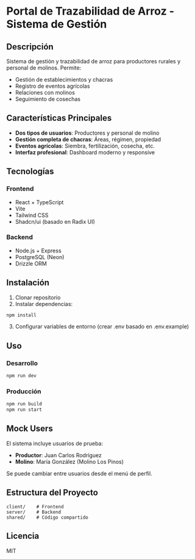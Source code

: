 # Portal de Trazabilidad de Arroz - Sistema de Gestión

## Descripción
Sistema de gestión y trazabilidad de arroz para productores rurales y personal de molinos. Permite:
- Gestión de establecimientos y chacras
- Registro de eventos agrícolas
- Relaciones con molinos
- Seguimiento de cosechas

## Características Principales
- **Dos tipos de usuarios**: Productores y personal de molino
- **Gestión completa de chacras**: Áreas, régimen, propiedad
- **Eventos agrícolas**: Siembra, fertilización, cosecha, etc.
- **Interfaz profesional**: Dashboard moderno y responsive

## Tecnologías
### Frontend
- React + TypeScript
- Vite
- Tailwind CSS
- Shadcn/ui (basado en Radix UI)

### Backend
- Node.js + Express
- PostgreSQL (Neon)
- Drizzle ORM

## Instalación
1. Clonar repositorio
2. Instalar dependencias:
```bash
npm install
```
3. Configurar variables de entorno (crear .env basado en .env.example)

## Uso
### Desarrollo
```bash
npm run dev
```

### Producción
```bash
npm run build
npm run start
```

## Mock Users
El sistema incluye usuarios de prueba:
- **Productor**: Juan Carlos Rodríguez
- **Molino**: María González (Molino Los Pinos)

Se puede cambiar entre usuarios desde el menú de perfil.

## Estructura del Proyecto
```
client/    # Frontend
server/    # Backend
shared/    # Código compartido
```

## Licencia
MIT